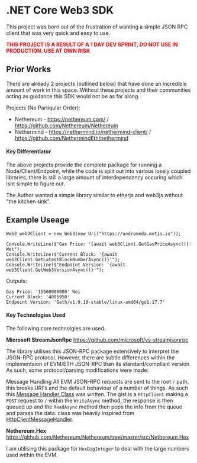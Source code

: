# .NET Core Web3 SDK
This project was born out of the frustration of wanting a simple JSON RPC client that was very quick and easy to use.

<span style="color:red;">**THIS PROJECT IS A RESULT OF A 1 DAY DEV SPRINT, DO NOT USE IN PRODUCTION.  USE AT OWN RISK**</span>

## Prior Works
There are already 2 projects (outlined below) that have done an incredible amount of work in this space.  Without these projects and their communities acting as guidance this SDK would not be as far along.

Projects (No Partiqular Order):
* Nethereum - https://nethereum.com/ / https://github.com/Nethereum/Nethereum
* Nethermind - https://nethermind.io/nethermind-client/   /  https://github.com/NethermindEth/nethermind



#### Key Differentiator
The above projects provide the complete package for running a Node/Client/Endpoint, while the code is split out into various losely coupled libraries, there is still a large amount of interdependancy occuring which isnt simple to figure out.

The Author wanted a simple library similar to etherjs and web3js without "the kitchen sink".



## Example Useage

```
Web3 web3Client = new Web3(new Uri("https://andromeda.metis.io"));

Console.WriteLine($"Gas Price: '{await web3Client.GetGasPriceAsync()}' Wei");
Console.WriteLine($"Current Block: '{await web3Client.GetLatestBlockNumberAsync()}'");
Console.WriteLine($"Endpoint Version: '{await web3Client.GetWeb3VersionAsync()}'");
```

Outputs:
```
Gas Price: '15500000000' Wei
Current Block: '4096950'
Endpoint Version: 'Geth/v1.9.10-stable/linux-amd64/go1.17.7'
```




#### Key Technologies Used
The following core technolgies are used.

**Microsoft StreamJsonRpc**
https://github.com/microsoft/vs-streamjsonrpc

The library utilises this JSON-RPC package extensively to interpret the JSON-RPC protocol.  However, there are subtle differences within the implementaion of EVM/ETH JSON-RPC than its standard/compliant version.  As such, some protocol/parsing modifications were made:

Message Handling
All EVM JSON-RPC requests are sent to the root `/` path, this breaks URI's and the default behaviour of a number of things.  As such this [Message Handler Class](MessageHandler/EVMMessageHandler.cs) was written.  The gist is a `HttpClient` making a `POST` request to `/` within the `WriteAsync` method, the response is then queued up and the `ReadAsync` method then pops the info from the queue and parses the data.  class was heavily inspired from [HttpClientMessageHandler](https://github.com/microsoft/vs-streamjsonrpc/blob/main/doc/extensibility.md).

**Nethereum.Hex**
https://github.com/Nethereum/Nethereum/tree/master/src/Nethereum.Hex

I am utilising this package for `HexBigInteger` to deal with the large numbers used within the EVM.
